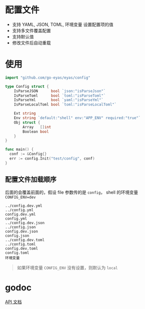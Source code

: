 # 配置文件

 * 支持 YAML, JSON, TOML, 环境变量 设置配置项的值
 * 支持多文件覆盖配置
 * 支持默认值
 * 修改文件后自动重载

# 使用

```go
import "github.com/go-eyas/eyas/config"

type Config struct {
	IsParseJSON      bool `json:"isParseJson"`
	IsParseToml      bool `toml:"isParseToml"`
	IsParseYml       bool `yaml:"isParseYml"`
	IsParseLocalToml bool `toml:"isParseLocalToml"`

	Ext string 
	Env string `default:"shell" env:"APP_ENV" required:"true"`
	Obj struct {
		Array   []int
		Boolean bool
	}
}

func main() {
  conf := &Config{}
  err := config.Init("test/config", conf)
}

```

## 配置文件加载顺序

后面的会覆盖前面的，假设 file 参数传的是 `config`， shell 的环境变量 `CONFIG_ENV=dev`

```
../config.dev.yml
../config.yml
config.dev.yml
config.yml
../config.dev.json
../config.json
config.dev.json
config.json
../config.dev.toml
../config.toml
config.dev.toml
config.toml
环境变量
```

> 如果环境变量 `CONFIG_ENV` 没有设置，则默认为 `local`

# godoc

[API 文档](https://gowalker.org/github.com/go-eyas/eyas/config)